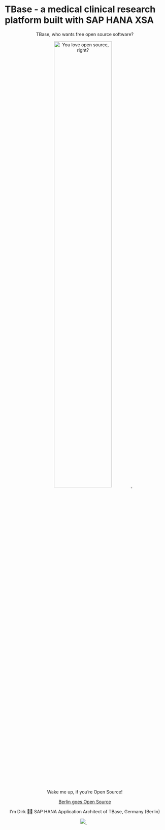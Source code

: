 # TBase - a medical clinical research platform built with SAP HANA XSA

  <p align='center'>
   TBase, who wants free open source software?
   </p>
  <p align='center'>
<a href="https://i.redd.it/">
    <img alt="You love open source, right?" src="https://i.redd.it/8lcewc38osr71.jpg" width=60% height=60%>
      </a>&nbsp;&nbsp;
</p>
  <p align='center'>
   Wake me up, if you’re Open Source!
   </p>
  <p align='center'>
   <a href="https://berlinopensource.de/">Berlin goes Open Source</a>
   </p>

   <p align='center'>
I'm Dirk 👨‍💻 SAP HANA Application Architect of TBase, Germany (Berlin)
</p>

<p align='center'>
  <a href="https://www.linkedin.com/in/raschke-dirk-81507b3a/">
    <img src="https://img.shields.io/badge/linkedin-%230077B5.svg?&style=for-the-badge&logo=linkedin&logoColor=white" />
  </a>&nbsp;&nbsp;
</p>